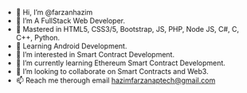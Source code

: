 - 👋 Hi, I’m @farzanhazim
- 👀 I’m A FullStack Web Developer.
- 👀 Mastered in HTML5, CSS3/5, Bootstrap, JS, PHP, Node JS, C#, C, C++, Python.
- 👀 Learning Android Development.
- 👀 I’m interested in Smart Contract Development.
- 🌱 I’m currently learning Ethereum Smart Contract Development.
- 💞️ I’m looking to collaborate on Smart Contracts and Web3.
- 📫 Reach me therough email hazimfarzanaptech@gmail.com

<!---
farzanhazim/farzanhazim is a ✨ special ✨ repository because its `README.md` (this file) appears on your GitHub profile.
You can click the Preview link to take a look at your changes.
--->
